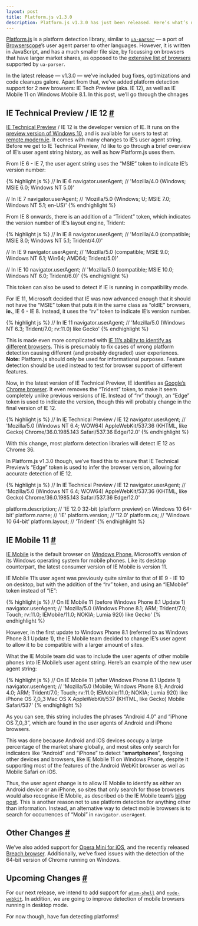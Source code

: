 ```yaml
---
layout: post
title: Platform.js v1.3.0
description: Platform.js v1.3.0 has just been released. Here’s what’s new, as well as upcoming plans for future releases.
---
```


[Platform.js](https://github.com/bestiejs/platform.js) is a platform detection library, similar to [`ua-parser`](http://www.uaparser.org/) — a port of [Browserscope](http://www.browserscope.org/)’s user agent parser to other languages. However, it is written in JavaScript, and has a much smaller file size, by focussing on browsers that have larger market shares, as opposed to the [extensive list of browsers](https://github.com/ua-parser/uap-core/blob/master/regexes.yaml) supported by `ua-parser`.

In the latest release — v1.3.0 — we’ve included bug fixes, optimizations and code cleanups galore. Apart from that, we’ve added platform detection support for 2 new browsers: IE Tech Preview (aka. IE 12), as well as IE Mobile 11 on Windows Mobile 8.1. In this post, we’ll go through the chnages

<h2 id="ie-technical-preview"><span class=text>IE Technical Preview / IE 12</span> <a class=anchor href="#ie-technical-preview">#</a></h2>

[IE Technical Preview](http://devchannel.modern.ie/) / IE 12 is the developer version of IE. It runs on the [preview version of Windows 10](http://windows.microsoft.com/en-us/windows/preview), and is available for users to test at [remote.modern.ie](https://remote.modern.ie/). It comes with many changes to IE’s user agent string. Before we get to IE Technical Preview, I’d like to go through a brief overview of IE’s user agent string history, as well as how Platform.js uses them.

From IE 6 - IE 7, the user agent string uses the “MSIE” token to indicate IE’s version number:

{% highlight js %}
// In IE 6
navigator.userAgent;
// 'Mozilla/4.0 (Windows; MSIE 6.0; Windows NT 5.0)'

// In IE 7
navigator.userAgent;
// 'Mozilla/5.0 (Windows; U; MSIE 7.0; Windows NT 5.1; en-US)'
{% endhighlight %}

From IE 8 onwards, there is an addition of a “Trident” token, which indicates the version number of IE’s layout engine, Trident:

{% highlight js %}
// In IE 8
navigator.userAgent;
// 'Mozilla/4.0 (compatible; MSIE 8.0; Windows NT 5.1; Trident/4.0)'

// In IE 9
navigator.userAgent;
// 'Mozilla/5.0 (compatible; MSIE 9.0; Windows NT 6.1; Win64; AMD64; Trident/5.0)'

// In IE 10
navigator.userAgent;
// 'Mozilla/5.0 (compatible; MSIE 10.0; Windows NT 6.0; Trident/6.0)'
{% endhighlight %}

This token can also be used to detect if IE is running in compatibility mode.

For IE 11, Microsoft decided that IE was now advanced enough that it should not have the “MSIE” token that puts it in the same class as “oldIE” browsers, **ie.**, IE 6 - IE 8. Instead, it uses the “rv” token to indicate IE’s version number.

{% highlight js %}
// In IE 11
navigator.userAgent;
// 'Mozilla/5.0 (Windows NT 6.3; Trident/7.0; rv:11.0) like Gecko'
{% endhighlight %}

This is made even more complicated with [IE 11’s ability to identify as different browsers](http://blogs.msdn.com/b/ieinternals/archive/2013/09/21/internet-explorer-11-user-agent-string-ua-string-sniffing-compatibility-with-gecko-webkit.aspx). This is presumably to fix cases of wrong platform detection causing different (and probably degraded) user experiences. **Note:** Platform.js should only be used for informational purposes. Feature detection should be used instead to test for browser support of different features.

Now, in the latest version of IE Technical Preview, IE identifies as [Google’s Chrome browser](https://google.com/chrome). It even removes the “Trident” token, to make it seem completely unlike previous versions of IE. Instead of “rv” though, an “Edge” token is used to indicate the version, though this will probably change in the final version of IE 12.

{% highlight js %}
// In IE Technical Preview / IE 12
navigator.userAgent;
// 'Mozilla/5.0 (Windows NT 6.4; WOW64) AppleWebKit/537.36 (KHTML, like Gecko) Chrome/36.0.1985.143 Safari/537.36 Edge/12.0'
{% endhighlight %}

With this change, most platform detection libraries will detect IE 12 as Chrome 36.

<!-- include post_image.html image='/blog/platform.js-v1.3.0/jsperf.jpg' caption='IE 12 detected as Chrome 36 on [jsPerf.com](http://jsperf.com/).' -->

In Platform.js v1.3.0 though, we’ve fixed this to ensure that IE Technical Preview’s “Edge” token is used to infer the browser version, allowing for accurate detection of IE 12.

{% highlight js %}
// In IE Technical Preview / IE 12
navigator.userAgent;
// 'Mozilla/5.0 (Windows NT 6.4; WOW64) AppleWebKit/537.36 (KHTML, like Gecko) Chrome/36.0.1985.143 Safari/537.36 Edge/12.0'

platform.description;
// 'IE 12.0 32-bit (platform preview) on Windows 10 64-bit'
platform.name;
// 'IE'
platform.version;
// '12.0'
platform.os;
// 'Windows 10 64-bit'
platform.layout;
// 'Trident'
{% endhighlight %}

<h2 id="ie-mobile-11"><span class=text>IE Mobile 11</span> <a class=anchor href="#ie-mobile-11">#</a></h2>

[IE Mobile](http://www.microsoft.com/en-ie/mobile/) is the default browser on [Windows Phone](http://windowsphone.com/), Microsoft’s version of its Windows operating system for mobile phones. Like its desktop counterpart, the latest consumer version of IE Mobile is version 11.

IE Mobile 11’s user agent was previously quite similar to that of IE 9 - IE 10 on desktop, but with the addition of the “rv” token, and using an “IEMobile” token instead of “IE”:

{% highlight js %}
// On IE Mobile 11 (before Windows Phone 8.1 Update 1)
navigator.userAgent;
// 'Mozilla/5.0 (Windows Phone 8.1; ARM; Trident/7.0; Touch; rv:11.0; IEMobile/11.0; NOKIA; Lumia 920) like Gecko'
{% endhighlight %}

However, in the first update to Windows Phone 8.1 (referred to as Windows Phone 8.1 Update 1), the IE Mobile team decided to change IE’s user agent to allow it to be compatible with a larger amount of sites.

What the IE Mobile team did was to include the user agents of other mobile phones into IE Mobile’s user agent string. Here’s an example of the new user agent string:

{% highlight js %}
// On IE Mobile 11 (after Windows Phone 8.1 Update 1)
navigator.userAgent;
// 'Mozilla/5.0 (Mobile; Windows Phone 8.1; Android 4.0; ARM; Trident/7.0; Touch; rv:11.0; IEMobile/11.0; NOKIA; Lumia 920) like iPhone OS 7_0_3 Mac OS X AppleWebKit/537 (KHTML, like Gecko) Mobile Safari/537'
{% endhighlight %}

As you can see, this string includes the phrases “Android 4.0” and “iPhone OS 7_0_3”, which are found in the user agents of Android and iPhone browsers.

This was done because Android and iOS devices occupy a large percentage of the market share globally, and most sites only search for indicators like “Android” and “iPhone” to detect “**smartphones**”, forgoing other devices and browsers, like IE Mobile 11 on Windows Phone, despite it supporting most of the features of the Android WebKit browser as well as Mobile Safari on iOS.

Thus, the user agent change is to allow IE Mobile to identify as either an Android device or an iPhone, so sites that only search for those browsers would also recognise IE Mobile, as described ob the IE Mobile team’s [blog post](http://blogs.msdn.com/b/ie/archive/2014/07/31/the-mobile-web-should-just-work-for-everyone.aspx). This is another reason not to use platform detection for anything other than information. Instead, an alternative way to detect mobile browsers is to search for occurrences of “Mobi” in `navigator.userAgent`.

<h2 id="other-changes"><span class=text>Other Changes</span> <a class=anchor href="#other-changes">#</a></h2>

We’ve also added support for [Opera Mini for iOS](http://www.opera.com/mobile/mini/iphone), and the recently released [Breach browser](http://breach.cc). Additionally, we’ve fixed issues with the detection of the 64-bit version of Chrome running on Windows.

<h2 id="upcoming-changes"><span class=text>Upcoming Changes</span> <a class=anchor href="#upcoming-changes">#</a></h2>

For our next release, we intend to add support for [`atom-shell`](https://github.com/atom/atom-shell/releases) and [`node-webkit`](https://github.com/rogerwang/node-webkit). In addition, we are going  to improve detection of mobile browsers running in desktop mode.

For now though, have fun detecting platforms!
